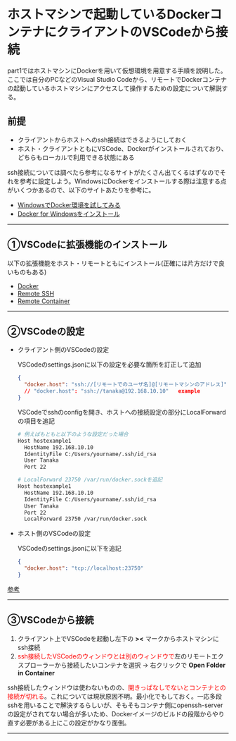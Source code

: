 # ホストマシンで起動しているDockerコンテナにクライアントのVSCodeから接続

part1ではホストマシンにDockerを用いて仮想環境を用意する手順を説明した。ここでは自分のPCなどのVisual Studio Codeから、リモートでDockerコンテナの起動しているホストマシンにアクセスして操作するための設定について解説する。

## 前提

- クライアントからホストへのssh接続はできるようにしておく
- ホスト・クライアントともにVSCode、Dockerがインストールされており、どちらもローカルで利用できる状態にある

ssh接続については調べたら参考になるサイトがたくさん出てくるはずなのでそれを参考に設定しよう。WindowsにDockerをインストールする際は注意する点がいくつかあるので、以下のサイトあたりを参考に。

- [WindowsでDocker環境を試してみる](https://qiita.com/fkooo/items/d2fddef9091b906675ca)
- [Docker for Windowsをインストール](https://ops.jig-saw.com/tech-cate/docker-for-windows-install)

---

## ①VSCodeに拡張機能のインストール

以下の拡張機能をホスト・リモートともにインストール(正確には片方だけで良いものもある)

- [Docker](https://marketplace.visualstudio.com/items?itemName=ms-azuretools.vscode-docker)
- [Remote SSH](https://marketplace.visualstudio.com/items?itemName=ms-vscode-remote.remote-ssh)
- [Remote Container](https://marketplace.visualstudio.com/items?itemName=ms-vscode-remote.remote-containers)

---

## ②VSCodeの設定

- クライアント側のVSCodeの設定

  VSCodeのsettings.jsonに以下の設定を必要な箇所を訂正して追加

  ```json
  {
    "docker.host": "ssh://[リモートでのユーザ名]@[リモートマシンのアドレス]"
    // "docker.host": "ssh://tanaka@192.168.10.10"   example
  }
  ```

  VSCodeでsshのconfigを開き、ホストへの接続設定の部分にLocalForwardの項目を追記

  ```bash
  # 例えばもともと以下のような設定だった場合
  Host hostexample1
    HostName 192.168.10.10
    IdentityFile C:/Users/yourname/.ssh/id_rsa
    User Tanaka
    Port 22

  # LocalForward 23750 /var/run/docker.sockを追記
  Host hostexample1
    HostName 192.168.10.10
    IdentityFile C:/Users/yourname/.ssh/id_rsa
    User Tanaka
    Port 22
    LocalForward 23750 /var/run/docker.sock
  ```

- ホスト側のVSCodeの設定

  VSCodeのsettings.jsonに以下を追記

  ```json
  {
    "docker.host": "tcp://localhost:23750"
  }
  ```

[参考](https://code.visualstudio.com/docs/remote/containers-advanced#_developing-inside-a-container-on-a-remote-docker-host)

---

## ③VSCodeから接続

1. クライアント上でVSCodeを起動し左下の __><__ マークからホストマシンにssh接続
1. <font color="Red">ssh接続したVSCodeのウィンドウとは別のウィンドウで</font>左のリモートエクスプローラーから接続したいコンテナを選択 -> 右クリックで __Open__ __Folder__ __in__ __Container__

ssh接続したウィンドウは使わないものの、<font color="Red">開きっぱなしでないとコンテナとの接続が切れる</font>。これについては現状原因不明。最小化でもしておく。一応多段sshを用いることで解決するらしいが、そもそもコンテナ側にopenssh-serverの設定がされてない場合が多いため、Dockerイメージのビルドの段階からやり直す必要がある上にこの設定がかなり面倒。

---
